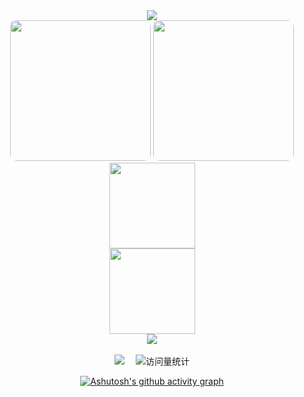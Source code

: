 <div align="center"> 
  <!-- dynamic typing effect 动态打字效果 -->
  <div>
    <a href="https://www.wllomve.top/" target="_blank">
      <img src="https://readme-typing-svg.demolab.com?font=Fira+Code&pause=1000&color=F7B462&center=true&vCenter=true&multiline=true&random=false&width=435&height=80&lines=console.log(%22Hello%2C%20World%22);欢迎光临我的GitHub!&center=true&size=27" />
    </a>
  </div>
  <img height="225px" src="https://camo.githubusercontent.com/2e7822a15ec554d015e2aa6de72ee77e6d7ddbf4d87f372bd7f6c1815c34bab7/68747470733a2f2f66696e6765726265642e6f73732d636e2d6368656e6764752e616c6979756e63732e636f6d2f4353444e2f3230323430333136313232333239312e6a7067" style="border-radius: 10px; pointer-events: none;"/>
  <img height="225px" src="https://camo.githubusercontent.com/b72fd7c800109cdfedaf663f22cb0880312f2dd5d8f15e80374bd30ad4bd4042/68747470733a2f2f66696e6765726265642e6f73732d636e2d6368656e6764752e616c6979756e63732e636f6d2f4353444e2f3230323430333136313432333134342e6a7067" style="border-radius: 10px; pointer-events: none;"/><br>
  <img align="" height="137px" src="https://github-readme-stats.vercel.app/api?username=OnismExplorer&hide_title=true&hide_border=true&show_icons=true&include_all_commits=true&line_height=21&bg_color=0,EC6C6C,FFD479,FFFC79,73FA79&theme=graywhite&locale=cn" /><br>
  <img align="" height="137px" src="https://github-readme-stats.vercel.app/api/top-langs/?username=OnismExplorer&hide_title=true&hide_border=true&layout=compact&bg_color=0,73FA79,73FDFF,D783FF&theme=graywhite&locale=cn" /> <br>
  <img src="https://github-readme-streak-stats.herokuapp.com/?user=OnismExplorer" /><br>

  <!-- for beauty 留个空行好看点 -->
  <div>&nbsp;</div>

  <!-- profile logo 个人资料徽标 -->
  <div>
    <a href="https://blog.sunguoqi.com/"><img src="https://img.shields.io/badge/Blog-博客-blue?logo=openjdk" /></a>&emsp;
    <!-- visitor statistics logo 访问量统计徽标 -->
    <img src="https://komarev.com/ghpvc/?username=OnismExplorer&label=Views&color=0e75b6&style=flat" alt="访问量统计" />
  </div>

  [![Ashutosh's github activity graph](https://github-readme-activity-graph.vercel.app/graph?username=OnismExplorer&theme=react-dark&radius=10&hide_border=true)](https://github.com/ashutosh00710/github-readme-activity-graph)
</div>
<!--
**OnismExplorer/OnismExplorer** is a ✨ _special_ ✨ repository because its `README.md` (this file) appears on your GitHub profile.

Here are some ideas to get you started:

- 🔭 I’m currently working on ...
- 🌱 I’m currently learning ...
- 👯 I’m looking to collaborate on ...
- 🤔 I’m looking for help with ...
- 💬 Ask me about ...
- 📫 How to reach me: ...
- 😄 Pronouns: ...
- ⚡ Fun fact: ...
-->
